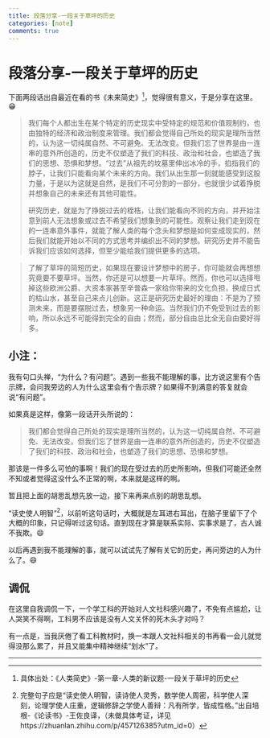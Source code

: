 ```yaml
---
title: 段落分享-一段关于草坪的历史
categories: [note]
comments: true
---
```


# 段落分享-一段关于草坪的历史

下面两段话出自最近在看的书《未来简史》[^1]，觉得很有意义，于是分享在这里。😁

> 我们每个人都出生在某个特定的历史现实中受特定的规范和价值观制约，也由独特的经济和政治制度来管理。我们都会觉得自己所处的现实是理所当然的，认为这一切纯属自然、不可避免、无法改变。但我们忘了世界是由一连串的意外所创造的，历史不仅塑造了我们的科技、政治和社会，也塑造了我们的思想、恐惧和梦想。“过去”从祖先的坟墓里伸出冰冷的手，掐指我们的脖子，让我们只能看向某个未来的方向。我们从出生那一刻就能感受到这股力量，于是以为这就是自然，是我们不可分割的一部分，也就很少试着挣脱并想象自己的未来还有其他可能性。
>
> 研究历史，就是为了挣脱过去的桎梏，让我们能看向不同的方向，并开始注意到前人无法想象或过去不希望我们想象到的可能性。观察让我们走到现在的一连串意外事件，就能了解人类的每个念头和梦想是如何变成现实的，然后我们就能开始以不同的方式思考并编织出不同的梦想。研究历史并不能告诉我们应该如何选择，但至少能给我们提供更多的选项。

> 了解了草坪的简短历史，如果现在要设计梦想中的房子，你可能就会再想想究竟要不要草坪。当然，你还是可以想要一片草坪。然而，你也可以选择甩掉这些欧洲公爵、大资本家甚至辛普森一家给你带来的文化负担，换成日式的枯山水，甚至自己来点儿创新。这正是研究历史最好的理由：不是为了预测未来，而是要摆脱过去，想象另一种命运。当然我们仍不免受到过去的影响，所以永远不可能得到完全的自由；然而，部分自由总比全无自由要好得多。

## 小注：

我有句口头禅，“为什么？有问题”。遇到一些我不能理解的事，比方说这里有个告示牌，会问我旁边的人为什么这里会有个告示牌？如果得不到满意的答复就会说“有问题”。

如果真是这样，像第一段话开头所说的：

> 我们都会觉得自己所处的现实是理所当然的，认为这一切纯属自然、不可避免、无法改变。但我们忘了世界是由一连串的意外所创造的，历史不仅塑造了我们的科技、政治和社会，也塑造了我们的思想、恐惧和梦想。

那该是一件多么可怕的事啊！我们的现在受过去的历史所影响，但我们可能还全然不知或者觉得这没什么不正常的啊，本来就是这样的啊。

暂且把上面的胡思乱想先放一边，接下来再来点别的胡思乱想。

“读史使人明智”[^2]，以前听这句话时，大概就是左耳进右耳出，在脑子里留下了个大概的印象，只记得听过这句话。直到现在才算是联系实际、实事求是了，古人诚不我欺。😄

以后再遇到我不能理解的事，就可以试试先了解有关它的历史，再问旁边的人为什么了。😄

## 调侃

在这里自我调侃一下，一个学工科的开始对人文社科感兴趣了，不免有点尴尬，让人哭笑不得啊，工科男不应该是没有人文关怀的死木头才对吗？

有一点是，当我厌倦了看工科教材时，换一本跟人文社科相关的书再看一会儿就觉得没那么累了，并且又能集中精神继续“划水”了。

---

[^1]: 具体出处：《人类简史》-第一章-人类的新议题-一段关于草坪的历史
[^2]: 完整句子应是“读史使人明智，读诗使人灵秀，数学使人周密，科学使人深刻，论理学使人庄重，逻辑修辞之学使人善辩：凡有所学，皆成性格。”出自培根-《论读书》-王佐良译，（未做具体考证，详见https://zhuanlan.zhihu.com/p/457126385?utm_id=0）